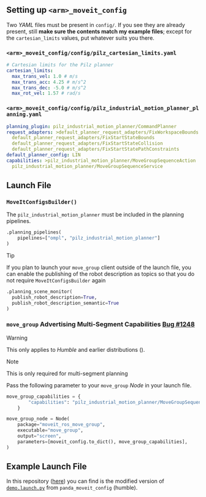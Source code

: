 ## Setting up `<arm>_moveit_config`

Two *YAML* files must be present in `config/`. If you see they are already present, still **make sure the contents match my example files**; except for the `cartesian_limits` values, put whatever suits you there.

### `<arm>_moveit_config/config/pilz_cartesian_limits.yaml`

```yaml
# Cartesian limits for the Pilz planner
cartesian_limits:
  max_trans_vel: 1.0 # m/s
  max_trans_acc: 4.25 # m/s^2
  max_trans_dec: -5.0 # m/s^2
  max_rot_vel: 1.57 # rad/s
```

### `<arm>_moveit_config/config/pilz_industrial_motion_planner_planning.yaml`

```yaml
planning_plugin: pilz_industrial_motion_planner/CommandPlanner
request_adapters: >default_planner_request_adapters/FixWorkspaceBounds
  default_planner_request_adapters/FixStartStateBounds
  default_planner_request_adapters/FixStartStateCollision
  default_planner_request_adapters/FixStartStatePathConstraints
default_planner_config: LIN
capabilities: >pilz_industrial_motion_planner/MoveGroupSequenceAction
  pilz_industrial_motion_planner/MoveGroupSequenceService
```

## Launch File

### `MoveItConfigsBuilder()`

The `pilz_industrial_motion_planner` must be included in the planning pipelines.

```python
.planning_pipelines(
	pipelines=["ompl", "pilz_industrial_motion_planner"]
)
```

> [!tip]
> If you plan to launch your `move_group` client outside of the launch file, you can enable the publishing of the robot description as topics so that you do not require `MoveItConfigsBuilder` again
>
> ```python
> .planning_scene_monitor(
> 	publish_robot_description=True, 
> 	publish_robot_description_semantic=True
> )
> ```

### `move_group` Advertising Multi-Segment Capabilities [Bug #1248](https://github.com/moveit/moveit2/issues/1248#issuecomment-1350773802)

> [!warning]
> This only applies to *Humble* and earlier distributions ().

> [!NOTE]
> This is only required for multi-segment planning

Pass the following parameter to your `move_group` *Node* in your launch file.

```python
move_group_capabilities = {
        "capabilities": "pilz_industrial_motion_planner/MoveGroupSequenceAction pilz_industrial_motion_planner/MoveGroupSequenceService"
    }

move_group_node = Node(
	package="moveit_ros_move_group",
	executable="move_group",
	output="screen",
	parameters=[moveit_config.to_dict(), move_group_capabilities],
)
```

## Example Launch File

In this repository ([here](https://github.com/gaspatxo/ros2_guides/blob/main/moveit2/panda_demo_with_pilz.launch.py)) you can find is the modified version of [`demo.launch.py`](https://github.com/moveit/moveit_resources/blob/humble/panda_moveit_config/launch/demo.launch.py) from `panda_moveit_config` (humble).

